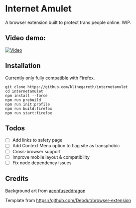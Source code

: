 # Internet Amulet

A browser extension built to protect trans people online. WIP.

## Video demo: 

[![Video](https://img.youtube.com/vi/QwVpn8axFFo/0.jpg)](https://www.youtube.com/watch?v=QwVpn8axFFo)

## Installation

Currently only fully compatible with Firefox.

```
git clone https://github.com/klinegareth/internetamulet
cd internetamulet
npm install --force
npm run prebuild
npm run init:profile
npm run build:firefox
npm run start:firefox
```

## Todos

- [ ] Add links to safety page
- [ ] Add Context Menu option to flag site as transphobic
- [ ] Cross-browser support
- [ ] Improve mobile layout & compatibility
- [ ] Fix node dependency issues

## Credits

Background art from [aconfuseddragon](https://aconfuseddragon.itch.io/downloads)

Template from https://github.com/Debdut/browser-extension

